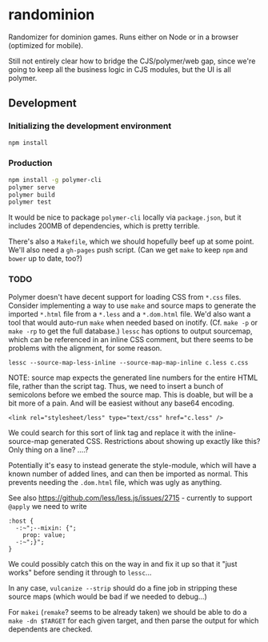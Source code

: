 # randominion

Randomizer for dominion games.  Runs either on Node or
in a browser (optimized for mobile).

Still not entirely clear how to bridge the CJS/polymer/web gap,
since we're going to keep all the business logic in CJS modules,
but the UI is all polymer.

## Development

### Initializing the development environment

```sh
npm install
```

### Production

```sh
npm install -g polymer-cli
polymer serve
polymer build
polymer test
```

It would be nice to package `polymer-cli` locally via `package.json`,
but it includes 200MB of dependencies, which is pretty terrible.

There's also a `Makefile`, which we should hopefully beef up
at some point.  We'll also need a `gh-pages` push script.
(Can we get `make` to keep `npm` and `bower` up to date, too?)

### TODO

Polymer doesn't have decent support for loading CSS from `*.css` files.
Consider implementing a way to use `make` and source maps to generate
the imported `*.html` file from a `*.less` and a `*.dom.html` file.
We'd also want a tool that would auto-run `make` when needed based on
inotify.  (Cf. `make -p` or `make -rp` to get the full database.)
`lessc` has options to output sourcemap, which can be referenced in
an inline CSS comment, but there seems to be problems with the
alignment, for some reason.

    lessc --source-map-less-inline --source-map-map-inline c.less c.css

NOTE: source map expects the generated line numbers for the entire
HTML file, rather than the script tag.  Thus, we need to insert a
bunch of semicolons before we embed the source map.  This is doable,
but will be a bit more of a pain.  And will be easiest without any
base64 encoding.

    <link rel="stylesheet/less" type="text/css" href="c.less" />

We could search for this sort of link tag and replace it with
the inline-source-map generated CSS.  Restrictions about showing
up exactly like this?  Only thing on a line?  ....?

Potentially it's easy to instead generate the style-module, which
will have a known number of added lines, and can then be imported
as normal.  This prevents needing the `.dom.html` file, which was
ugly as anything.

See also https://github.com/less/less.js/issues/2715 - currently
to support `@apply` we need to write

    :host {
      -:~";--mixin: {";
        prop: value;
      -:~";}";
    }

We could possibly catch this on the way in and fix it up so that
it "just works" before sending it through to `lessc`...

In any case, `vulcanize --strip` should do a fine job in stripping
these source maps (which would be bad if we needed to debug...)

For `makei` (`remake`? seems to be already taken) we should be
able to do a `make -dn $TARGET` for each given target, and then
parse the output for which dependents are checked.
